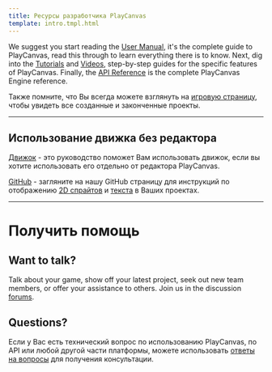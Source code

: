 ```yaml
---
title: Ресурсы разработчика PlayCanvas
template: intro.tmpl.html
---
```


We suggest you start reading the [User Manual][1], it's the complete guide to PlayCanvas, read this through to learn everything there is to know. Next, dig into the [Tutorials][3] and [Videos][12], step-by-step guides for the specific features of PlayCanvas. Finally, the [API Reference][4] is the complete PlayCanvas Engine reference.

Также помните, что Вы всегда можете взглянуть на [игровую страницу][8], чтобы увидеть все созданные и законченные проекты.

<hr />

## Использование движка без редактора

[Движок][9] - это руководство поможет Вам использовать движок, если вы хотите использовать его отдельно от редактора PlayCanvas.

[GitHub][5] - загляните на нашу GitHub страницу для инструкций по отображению [2D спрайтов][6] и [текста][7] в Ваших проектах.

<hr />

# Получить помощь

## Want to talk?

Talk about your game, show off your latest project, seek out new team members, or offer your assistance to others. Join us in the discussion [forums][10].

## Questions?

Если у Вас есть технический вопрос по использованию PlayCanvas, по API или любой другой части платформы, можете использовать [ответы на вопросы][11] для получения консультации. 

[1]: /user-manual
[2]: /getting-started
[3]: /tutorials
[4]: /engine/api/stable
[5]: https://github.com/playcanvas
[6]: https://github.com/playcanvas/sprites
[7]: https://github.com/playcanvas/fonts
[8]: https://playcanvas.com/play
[9]: /engine
[10]: http://forum.playcanvas.com/
[11]: http://answers.playcanvas.com/
[12]: /tutorials/video

